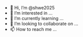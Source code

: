- 👋 Hi, I’m @shwe2025
- 👀 I’m interested in ...
- 🌱 I’m currently learning ...
- 💞️ I’m looking to collaborate on ...
- 📫 How to reach me ...

<!---
shwe2025/shwe2025 is a ✨ special ✨ repository because its `README.md` (this file) appears on your GitHub profile.
You can click the Preview link to take a look at your changes.
--->
